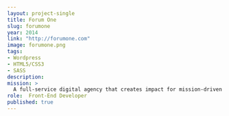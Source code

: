 ```yaml
---
layout: project-single
title: Forum One
slug: forumone
year: 2014
link: "http://forumone.com"
image: forumone.png
tags:
- Wordpress
- HTML5/CSS3
- SASS
description:
mission: >
  A full-service digital agency that creates impact for mission-driven organizations
role:  Front-End Developer
published: true
---
```

